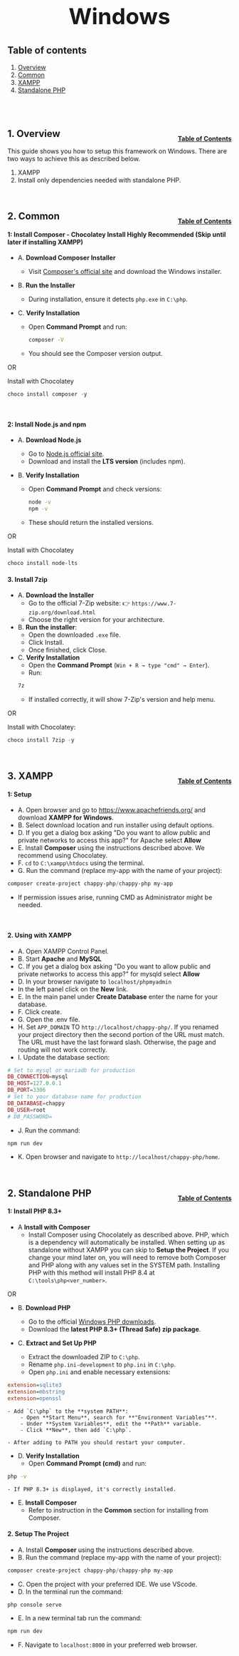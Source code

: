 <h1 style="font-size: 50px; text-align: center;">Windows</h1>

## Table of contents
1. [Overview](#overview)
2. [Common](#common)
3. [XAMPP](#xampp)
4. [Standalone PHP](#php)
<br>
<br>

## 1. Overview <a id="overview"></a><span style="float: right; font-size: 14px; padding-top: 15px;">[Table of Contents](#table-of-contents)</span>
This guide shows you how to setup this framework on Windows.  There are two ways to achieve this as described below.
1. XAMPP
2. Install only dependencies needed with standalone PHP.
<br>

## 2. Common <a id="common"></a><span style="float: right; font-size: 14px; padding-top: 15px;">[Table of Contents](#table-of-contents)</span>
#### 1: Install Composer - Chocolatey Install Highly Recommended (Skip until later if installing XAMPP)
* A. **Download Composer Installer**  
   - Visit [Composer's official site](https://getcomposer.org/download/) and download the Windows installer.

* B. **Run the Installer**  
   - During installation, ensure it detects `php.exe` in `C:\php`.

* C. **Verify Installation**  
   - Open **Command Prompt** and run:
     ```sh
     composer -V
     ```
   - You should see the Composer version output.

OR
 
Install with Chocolatey
```powershell
choco install composer -y
```
<br>

#### 2: Install Node.js and npm
* A. **Download Node.js**  
   - Go to [Node.js official site](https://nodejs.org/).
   - Download and install the **LTS version** (includes npm).

* B. **Verify Installation**  
   - Open **Command Prompt** and check versions:
     ```sh
     node -v
     npm -v
     ```
   - These should return the installed versions.

OR

Install with Chocolatey
```powershell
choco install node-lts
```
#### 3. Install 7zip
* A. **Download the Installer**
    - Go to the official 7-Zip website: 👉 `https://www.7-zip.org/download.html`
    - Choose the right version for your architecture.
* B. **Run the installer**:
    - Open the downloaded `.exe` file.
    - Click Install.
    - Once finished, click Close.
* C. **Verify Installation**
    - Open the **Command Prompt** (`Win + R → type "cmd" → Enter`).
    - Run:
    ```powershell
    7z
    ```
    - If installed correctly, it will show 7-Zip's version and help menu.
    
OR

Install with Chocolatey:
```powershell
choco install 7zip -y
```
<br>

## 3. XAMPP <a id="xampp"></a><span style="float: right; font-size: 14px; padding-top: 15px;">[Table of Contents](#table-of-contents)</span>
#### 1: Setup
* A. Open browser and go to https://www.apachefriends.org/ and download **XAMPP for Windows**.
* B. Select download location and run installer using default options.
* D. If you get a dialog box asking "Do you want to allow public and private networks to access this app?" for Apache select **Allow**
* E. Install **Composer** using the instructions described above.  We recommend using Chocolatey.
* F. `cd` to `C:\xampp\htdocs` using the terminal.
* G. Run the command (replace my-app with the name of your project):

```powershell
composer create-project chappy-php/chappy-php my-app
```

* If permission issues arise, running CMD as Administrator might be needed.
<br>

#### 2. Using with XAMPP
* A. Open XAMPP Control Panel.
* B. Start **Apache** and **MySQL**
* C. If you get a dialog box asking "Do you want to allow public and private networks to access this app?" for mysqld select **Allow**
* D. In your browser navigate to `localhost/phpmyadmin`
* In the left panel click on the **New** link.
* E. In the main panel under **Create Database** enter the name for your database.
* F. Click create.
* G. Open the .env file.
* H. Set `APP_DOMAIN` TO `http://localhost/chappy-php/`.  If you renamed your project directory then the second portion of the URL must match.  The URL must have the last forward slash.  Otherwise, the page and routing will not work correctly.
* I. Update the database section:
```php
# Set to mysql or mariadb for production
DB_CONNECTION=mysql
DB_HOST=127.0.0.1
DB_PORT=3306
# Set to your database name for production
DB_DATABASE=chappy
DB_USER=root
# DB_PASSWORD=
```
* J. Run the command:
```sh
npm run dev
```
* K. Open browser and navigate to `http://localhost/chappy-php/home`.
<br>

## 2. Standalone PHP <a id="php"></a><span style="float: right; font-size: 14px; padding-top: 15px;">[Table of Contents](#table-of-contents)</span>
#### 1: Install PHP 8.3+
* A **Install with Composer**
    - Install Composer using Chocolately as described above.  PHP, which is a dependency will automatically be installed.  When setting up as standalone without XAMPP you can skip to **Setup the Project**.  If you change your mind later on, you will need to remove both Composer and PHP along with any values set in the SYSTEM path.  Installing PHP with this method will install PHP 8.4 at `C:\tools\php<ver_number>`.

OR

* B. **Download PHP**
    - Go to the official [Windows PHP downloads](https://windows.php.net/download).
    - Download the **latest PHP 8.3+ (Thread Safe) zip package**.
   
* C. **Extract and Set Up PHP**  
    - Extract the downloaded ZIP to `C:\php`.
    - Rename `php.ini-development` to `php.ini` in `C:\php`.
    - Open `php.ini` and enable necessary extensions:
```ini
extension=sqlite3
extension=mbstring
extension=openssl
```
    - Add `C:\php` to the **system PATH**:
        - Open **Start Menu**, search for **"Environment Variables"**.
        - Under **System Variables**, edit the **Path** variable.
        - Click **New**, then add `C:\php`.

    - After adding to PATH you should restart your computer.
* D. **Verify Installation**  
    - Open **Command Prompt (cmd)** and run:
```sh
php -v
```
    - If PHP 8.3+ is displayed, it's correctly installed.
* E. **Install Composer**
    - Refer to instruction in the **Common** section for installing from Composer.

#### 2. Setup The Project
* A. Install **Composer** using the instructions described above.
* B. Run the command (replace my-app with the name of your project):
```powershell
composer create-project chappy-php/chappy-php my-app
```

* C. Open the project with your preferred IDE.  We use VScode.
* D. In the terminal run the command:
```sh
php console serve
```
* E. In a new terminal tab run the command:
```sh
npm run dev
```
* F. Navigate to `localhost:8000` in your preferred web browser.
